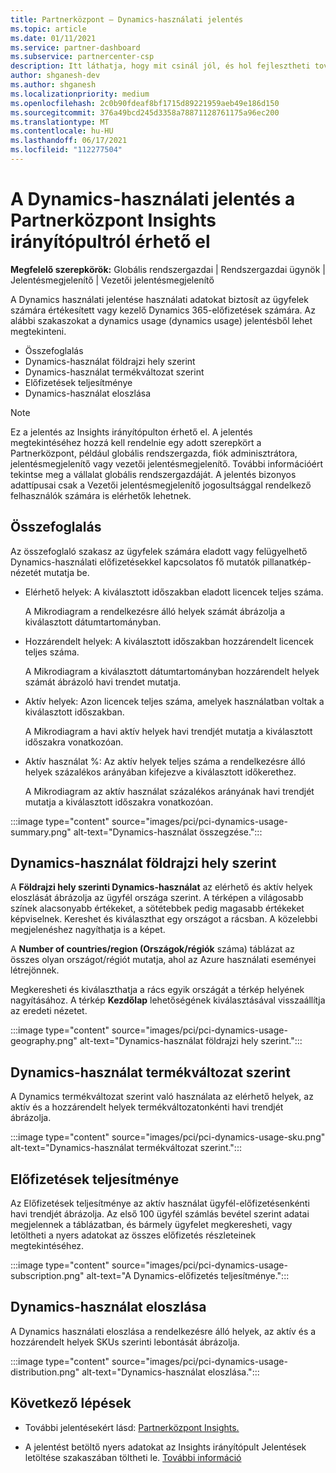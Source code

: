 ```yaml
---
title: Partnerközpont – Dynamics-használati jelentés
ms.topic: article
ms.date: 01/11/2021
ms.service: partner-dashboard
ms.subservice: partnercenter-csp
description: Itt láthatja, hogy mit csinál jól, és hol fejlesztheti tovább az ön által az ügyfelek számára értékesít vagy felügyelni tervezett Dynamics-előfizetések használatát.
author: shganesh-dev
ms.author: shganesh
ms.localizationpriority: medium
ms.openlocfilehash: 2c0b90fdeaf8bf1715d89221959aeb49e186d150
ms.sourcegitcommit: 376a49bcd245d3358a78871128761175a96ec200
ms.translationtype: MT
ms.contentlocale: hu-HU
ms.lasthandoff: 06/17/2021
ms.locfileid: "112277504"
---
```

# <a name="dynamics-usage-report-available-from-the-partner-center-insights-dashboard"></a>A Dynamics-használati jelentés a Partnerközpont Insights irányítópultról érhető el

**Megfelelő szerepkörök:** Globális rendszergazdai | Rendszergazdai ügynök | Jelentésmegjelenítő | Vezetői jelentésmegjelenítő

A Dynamics használati jelentése használati adatokat biztosít az ügyfelek számára értékesített vagy kezelő Dynamics 365-előfizetések számára. Az alábbi szakaszokat a dynamics usage (dynamics usage) jelentésből lehet megtekinteni.

- Összefoglalás
- Dynamics-használat földrajzi hely szerint
- Dynamics-használat termékváltozat szerint
- Előfizetések teljesítménye
- Dynamics-használat eloszlása

 > [!NOTE]
 > Ez a jelentés az Insights irányítópulton érhető el. A jelentés megtekintéséhez hozzá kell rendelnie egy adott szerepkört a Partnerközpont, például globális rendszergazda, fiók adminisztrátora, jelentésmegjelenítő vagy vezetői jelentésmegjelenítő. További információért tekintse meg a vállalat globális rendszergazdáját. A jelentés bizonyos adattípusai csak a Vezetői jelentésmegjelenítő jogosultsággal rendelkező felhasználók számára is elérhetők lehetnek.

## <a name="summary"></a>Összefoglalás

Az összefoglaló szakasz az ügyfelek számára eladott vagy felügyelhető Dynamics-használati előfizetésekkel kapcsolatos fő mutatók pillanatkép-nézetét mutatja be.  

- Elérhető helyek: A kiválasztott időszakban eladott licencek teljes száma.

   A Mikrodiagram a rendelkezésre álló helyek számát ábrázolja a kiválasztott dátumtartományban.

- Hozzárendelt helyek: A kiválasztott időszakban hozzárendelt licencek teljes száma.

   A Mikrodiagram a kiválasztott dátumtartományban hozzárendelt helyek számát ábrázoló havi trendet mutatja.

- Aktív helyek: Azon licencek teljes száma, amelyek használatban voltak a kiválasztott időszakban. 

   A Mikrodiagram a havi aktív helyek havi trendjét mutatja a kiválasztott időszakra vonatkozóan.

- Aktív használat %: Az aktív helyek teljes száma a rendelkezésre álló helyek százalékos arányában kifejezve a kiválasztott időkerethez. 

   A Mikrodiagram az aktív használat százalékos arányának havi trendjét mutatja a kiválasztott időszakra vonatkozóan.

:::image type="content" source="images/pci/pci-dynamics-usage-summary.png" alt-text="Dynamics-használat összegzése.":::

## <a name="dynamics-usage-by-geography"></a>Dynamics-használat földrajzi hely szerint

A **Földrajzi hely szerinti Dynamics-használat** az elérhető és aktív helyek eloszlását ábrázolja az ügyfél országa szerint. A térképen a világosabb színek alacsonyabb értékeket, a sötétebbek pedig magasabb értékeket képviselnek. Kereshet és kiválaszthat egy országot a rácsban. A közelebbi megjelenéshez nagyíthatja is a képet.

A **Number of countries/region (Országok/régiók** száma) táblázat az összes olyan országot/régiót mutatja, ahol az Azure használati eseményei létrejönnek.

Megkeresheti és kiválaszthatja a rács egyik országát a térkép helyének nagyításához. A térkép **Kezdőlap** lehetőségének kiválasztásával visszaállítja az eredeti nézetet.

:::image type="content" source="images/pci/pci-dynamics-usage-geography.png" alt-text="Dynamics-használat földrajzi hely szerint.":::

## <a name="dynamics-usage-by-sku"></a>Dynamics-használat termékváltozat szerint

A Dynamics termékváltozat szerint való használata az elérhető helyek, az aktív és a hozzárendelt helyek termékváltozatonkénti havi trendjét ábrázolja.

:::image type="content" source="images/pci/pci-dynamics-usage-sku.png" alt-text="Dynamics-használat termékváltozat szerint.":::

## <a name="subscriptions-performance"></a>Előfizetések teljesítménye

Az Előfizetések teljesítménye az aktív használat ügyfél-előfizetésenkénti havi trendjét ábrázolja. Az első 100 ügyfél számlás bevétel szerint adatai megjelennek a táblázatban, és bármely ügyfelet megkeresheti, vagy letöltheti a nyers adatokat az összes előfizetés részleteinek megtekintéséhez.

:::image type="content" source="images/pci/pci-dynamics-usage-subscription.png" alt-text="A Dynamics-előfizetés teljesítménye.":::

## <a name="dynamics-usage-distribution"></a>Dynamics-használat eloszlása

A Dynamics használati eloszlása a rendelkezésre álló helyek, az aktív és a hozzárendelt helyek SKUs szerinti lebontását ábrázolja.

:::image type="content" source="images/pci/pci-dynamics-usage-distribution.png" alt-text="Dynamics-használat eloszlása.":::

## <a name="next-steps"></a>Következő lépések

- További jelentésekért lásd: [Partnerközpont Insights.](partner-center-insights.md)

- A jelentést betöltő nyers adatokat az Insights irányítópult Jelentések letöltése szakaszában töltheti le. [További információ](pci-download-reports.md) 
